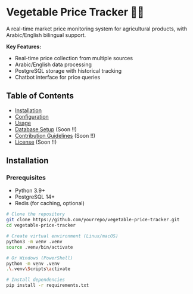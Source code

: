 # Vegetable Price Tracker 🥕🍅

A real-time market price monitoring system for agricultural products, with Arabic/English bilingual support.

**Key Features:**
- Real-time price collection from multiple sources
- Arabic/English data processing
- PostgreSQL storage with historical tracking
- Chatbot interface for price queries

## Table of Contents
- [Installation](#installation)
- [Configuration](#configuration)
- [Usage](#usage)
- [Database Setup](#database-setup) (Soon !!)
- [Contribution Guidelines](#contribution-guidelines) (Soon !!)
- [License](#license) (Soon !!)

## Installation

### Prerequisites
- Python 3.9+
- PostgreSQL 14+
- Redis (for caching, optional)

```bash
# Clone the repository
git clone https://github.com/yourrepo/vegetable-price-tracker.git
cd vegetable-price-tracker

# Create virtual environment (Linux/macOS)
python3 -m venv .venv
source .venv/bin/activate

# Or Windows (PowerShell)
python -m venv .venv
.\.venv\Scripts\activate

# Install dependencies
pip install -r requirements.txt